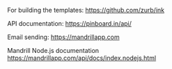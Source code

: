 
For building the templates:
https://github.com/zurb/ink

API documentation:
https://pinboard.in/api/

Email sending:
https://mandrillapp.com

Mandrill Node.js documentation
https://mandrillapp.com/api/docs/index.nodejs.html
